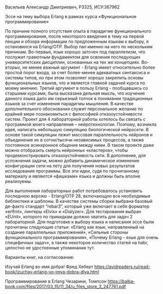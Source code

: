 Васильев Александр Дмитриевич, P3325, ИСУ:367962

Эссе на тему выбора Erlang в рамках курса «Функциональное программирование»

По причине полного отсутствия опыта в парадигме функционального программирования, после некоторого введения в тему на первой лекции и обзора информации 
по предложенным языкам к выбору, я остановился на Erlang/OTP. Выбор пал именно на него по нескольким причинам. Во-первых, язык хорошо заточен под параллелизм,
что послужит грамотным фундаментом для освоения последующих университетских дисциплин, основанных на тех же концепциях. Во-вторых, не менее важный аргумент - Erlang 
имеет относительно более простой порог входа, за счет более-менее адекватных синтаксиса и системы типов,  но при этом позволяет хорошо закрепить основы функциональных языков,
что и является главной задачей курса по моему мнению. Третий аргумент в пользу Erlang - пообщавшись со старшими курсами, была высказана дельная мысль, что изучение данного языка 
дало им серьезный толчок в понимании традиционных языков за счет изменения парадигмы мышления. В качестве дополнительного обоснования служит персональное желание по крайней мере 
познакомиться с философией отказоустойчивости систем. 
Проект для 4 лабораторной работы хотелось бы связать с программой моего направления – нейротехнологии. Поэтому, возникла идея, написать небольшую симуляцию биологической нейросети.
В основе такой симуляции лежит массовая параллельность нейронов и объединение их в сотни/тысячи независимых процессов, а также постоянное асинхронное общение между ними. 
В таком проекте даже можно отобразить смерть нейронных «кластеров», чтобы продемонстрировать отказоустойчивость сети. В дополнение, для усложнения задачи, можно добавить 
динамическое изменение конфигурации сети на лету для получения новых результатов исследования программы. Все эти идеи, судя по прочитанному материалу и являются «фишками» языка
и должны быть вполне реализуемы.

Для выполнения лабораторных работ потребовалось установить последнюю версию - Erlang/OTP 28, включающую все необходимые библиотеки и шаблоны. В качестве системы сборки выбрана
базовый де-факто стандарт “rebar3”, который уже включает в себя форматер «erlfmt», линтеры «Elvis» и «Dialyzer». Для тестирования выбран «EUnit», 
которого по прикидкам должно хватить для задач 2 лабораторной. Для подготовке к выбору языка и написания эссе были прочитаны следующие статьи: «Erlang как язык,
направленный на создание параллельных приложений», «Сильные стороны функционального программирования», «Почему Erlang – язык для очень спецефичных задач», 
а также некоторое количество статей на habr, целостно не удостоенные упоминания тут.


Варианты книг, на согласование:

Изучай Erlang во имя добра! 
Фред Хеберт
https://avidreaders.ru/read-book/izuchay-erlang-vo-imya-dobra-dlya.html

Программирование в Erlang
Чезарини, Томпсон
https://balka-book.com/files/2017/03_15/11_34/u_files_store_3_247761.pdf




